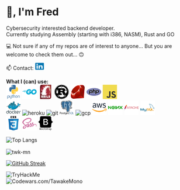 <h1>👋, I'm Fred</h1>
<p>Cybersecurity interested backend developer.<br />
Currently studying Assembly (starting with i386, NASM), Rust and GO
</p>
💻 Not sure if any of my repos are of interest to anyone... But you are welcome to check them out... 🙃

📫 Contact: <a href="https://linkedin.com/in/fredfaeger" target="blank"><img src="https://github.com/devicons/devicon/raw/master/icons/linkedin/linkedin-original.svg" alt="linkedin" width="25" height="20" /></a>
</p>

<p align="left">
<b>What I (can) use:</b><br />
<img src="https://raw.githubusercontent.com/devicons/devicon/master/icons/python/python-original-wordmark.svg" alt="python" width="40" height="40"/>
<img src="https://raw.githubusercontent.com/devicons/devicon/master/icons/go/go-original-wordmark.svg" alt="Go" width="40" height="40"/>
<img src="https://raw.githubusercontent.com/devicons/devicon/master/icons/rails/rails-original-wordmark.svg" alt="rails" width="40" height="40"/>
<img src="https://raw.githubusercontent.com/devicons/devicon/master/icons/rust/rust-plain.svg" alt="rust" width="40" height="40"/>
<img src="https://raw.githubusercontent.com/devicons/devicon/master/icons/ruby/ruby-original.svg" alt="ruby" width="40" height="40"/>
<img src="https://raw.githubusercontent.com/devicons/devicon/master/icons/php/php-original.svg" alt="php" width="40" height="40"/>
<img src="https://raw.githubusercontent.com/devicons/devicon/master/icons/javascript/javascript-original.svg" alt="javascript" width="40" height="40"/>
<br />

<img src="https://raw.githubusercontent.com/devicons/devicon/master/icons/docker/docker-original-wordmark.svg" alt="docker" width="40" height="40"/>
<img src="https://www.vectorlogo.zone/logos/heroku/heroku-icon.svg" alt="heroku" width="40" height="40"/>
<img src="https://www.vectorlogo.zone/logos/git-scm/git-scm-icon.svg" alt="git" width="40" height="40"/>
<img src="https://raw.githubusercontent.com/devicons/devicon/master/icons/postgresql/postgresql-original-wordmark.svg" alt="postgresql" width="40" height="40"/>
<img src="https://www.vectorlogo.zone/logos/google_cloud/google_cloud-icon.svg" alt="gcp" width="40" height="40"/>
<img src="https://raw.githubusercontent.com/devicons/devicon/master/icons/amazonwebservices/amazonwebservices-original-wordmark.svg" alt="aws" width="40" height="40"/>
<img src="https://raw.githubusercontent.com/devicons/devicon/master/icons/nginx/nginx-original.svg" alt="nginx" width="40" height="40"/>
<img src="https://raw.githubusercontent.com/devicons/devicon/master/icons/apache/apache-original-wordmark.svg" alt="git" width="40" height="40"/>
<img src="https://raw.githubusercontent.com/devicons/devicon/master/icons/mysql/mysql-original-wordmark.svg" alt="mysql" width="40" height="40"/>

<br />
<img src="https://raw.githubusercontent.com/devicons/devicon/master/icons/css3/css3-original-wordmark.svg" alt="css3" width="40" height="40"/>
<img src="https://raw.githubusercontent.com/devicons/devicon/master/icons/sass/sass-original.svg" alt="sass" width="40" height="40"/>
<img src="https://raw.githubusercontent.com/devicons/devicon/master/icons/bootstrap/bootstrap-plain-wordmark.svg" alt="bootstrap" width="40" height="40"/>

</p>

![Top Langs](https://github-readme-stats.vercel.app/api/top-langs/?username=twk-mn&hide_progress=false&theme=chartreuse-dark)


<p><img align="center" src="https://github-readme-stats.vercel.app/api?username=twk-mn&show_icons=true&locale=en&theme=chartreuse-dark" alt="twk-mn" /></p>

[![GitHub Streak](https://streak-stats.demolab.com?user=twk-mn&theme=github-green-purple&border_radius=5&date_format=j%20M%5B%20Y%5D&mode=weekly)](https://git.io/streak-stats)

<p><img src="https://tryhackme-badges.s3.amazonaws.com/TawakeMono.png" alt="TryHackMe"><br /> <img align="center" src="https://www.codewars.com/users/TawakeMono/badges/micro" alt="Codewars.com/TawakeMono" /></p>
